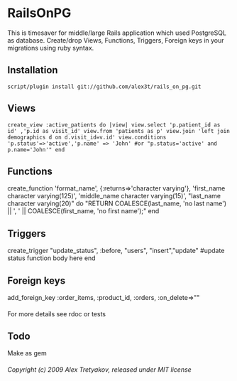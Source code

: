 # RailsOnPG

This is timesaver for middle/large Rails application which used PostgreSQL as database.
Create/drop Views, Functions, Triggers, Foreign keys in your migrations using ruby syntax.

## Installation
    script/plugin install git://github.com/alex3t/rails_on_pg.git
    
## Views
`
  create_view :active_patients do |view|
    view.select 'p.patient_id as id' ,'p.id as visit_id'
    view.from 'patients as p'
    view.join 'left join demographics d on d.visit_id=v.id'
    view.conditions 'p.status'=>'active','p.name' => 'John' #or "p.status='active' and p.name='John'"
  end
`  
## Functions

  create_function 'format_name', {:returns=>'character varying'}, 'first_name character varying(125)', 'middle_name character varying(15)', "last_name character varying(20)" do
    "RETURN COALESCE(last_name, 'no last name') || ', ' || COALESCE(first_name, 'no first name');"
  end  
    
## Triggers  

  create_trigger "update_status", :before, "users", "insert","update"
    #update status function body here
  end
  
## Foreign keys

  add_foreign_key :order_items, :product_id, :orders, :on_delete=>""
  
####
For more details see rdoc or tests

  
## Todo
Make as gem

    
###### Copyright (c) 2009 Alex Tretyakov, released under MIT license